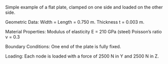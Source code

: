 ﻿Simple example of a flat plate, clamped on one side and loaded on the other side.

Geometric Data:
Width = Length = 0.750 m.
Thickness t = 0.003 m.

Material Properties:
Modulus of elasticity E = 210 GPa (steel)
Poisson’s ratio ν = 0.3

Boundary Conditions:
One end of the plate is fully fixed.

Loading:
Each node is loaded with a force of 2500 N in Y and 2500 N in Z. 